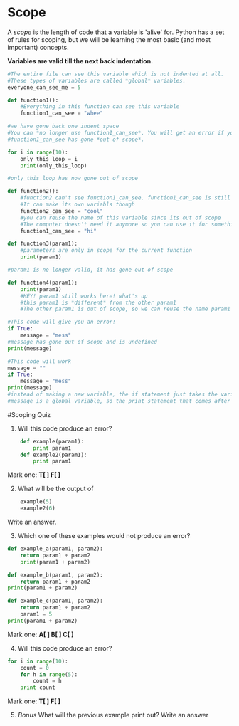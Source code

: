 # Scope
A *scope* is the length of code that a variable is 'alive' for.
Python has a set of rules for scoping, but we will be learning the most basic (and most important) concepts.

**Variables are valid till the next back indentation.**

```python
#The entire file can see this variable which is not indented at all.
#These types of variables are called *global* variables.
everyone_can_see_me = 5

def function1():
	#Everything in this function can see this variable
	function1_can_see = "whee"

#we have gone back one indent space
#You can *no longer use function1_can_see*. You will get an error if you try.
#function1_can_see has gone *out of scope*.

for i in range(10):
	only_this_loop = i
	print(only_this_loop)

#only_this_loop has now gone out of scope

def function2():
	#function2 can't see function1_can_see. function1_can_see is still not in scope.
	#It can make its own variabls though
	function2_can_see = "cool"
	#you can reuse the name of this variable since its out of scope
	#The computer doesn't need it anymore so you can use it for something else
	function1_can_see = "hi"

def function3(param1):
	#parameters are only in scope for the current function
	print(param1)

#param1 is no longer valid, it has gone out of scope

def function4(param1):
	print(param1)
	#HEY! param1 still works here! what's up
	#this param1 is *different* from the other param1
	#The other param1 is out of scope, so we can reuse the name param1 for something else

#This code will give you an error!
if True:
	message = "mess"
#message has gone out of scope and is undefined
print(message)

#This code will work
message = ""
if True:
	message = "mess"
print(message)
#instead of making a new variable, the if statement just takes the variable 'message' that we declared earlier
#message is a global variable, so the print statement that comes after the if knows what it is
```

#Scoping Quiz
1. Will this code produce an error?
```python
	def example(param1):
		print param1
	def example2(param1):
		print param1
```
Mark one: **T[ ] F[ ]**

2. What will be the output of
```python
	example(5)
	example2(6)
```
Write an answer.
 
3. Which one of these examples would not produce an error?
```python
def example_a(param1, param2):
	return param1 + param2
	print(param1 + param2)

def example_b(param1, param2):
	return param1 + param2
print(param1 + param2)

def example_c(param1, param2):
	return param1 + param2
	param1 = 5
print(param1 + param2)
```
Mark one: **A[ ] B[ ] C[ ]**

4. Will this code produce an error?
```python
for i in range(10):
	count = 0
	for h in range(5):
		count = h
	print count
```
Mark one: **T[ ] F[ ]**

5. *Bonus* What will the previous example print out?
Write an answer




	
